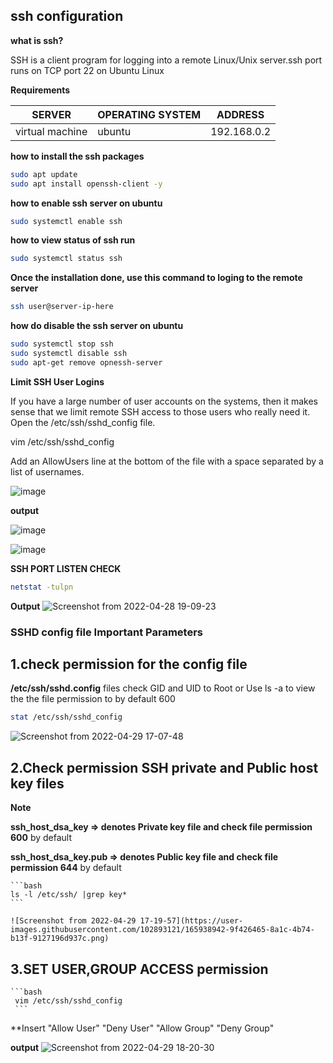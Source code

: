 ## ssh configuration

**what is ssh?**

SSH is a client program for logging into a remote Linux/Unix server.ssh port runs on TCP port 22 on Ubuntu Linux

**Requirements**

| SERVER | OPERATING SYSTEM | ADDRESS |
|---|---| --- |
| virtual machine | ubuntu | 192.168.0.2 |

**how to install the ssh packages**

```bash
sudo apt update
sudo apt install openssh-client -y
```


**how to enable ssh server on ubuntu**

```bash
sudo systemctl enable ssh
```
**how to view status of ssh run**

```bash
sudo systemctl status ssh
```
**Once the installation done, use this command to loging to the remote server**

```bash
ssh user@server-ip-here
```

**how do disable the ssh server on ubuntu**

```bash
sudo systemctl stop ssh
sudo systemctl disable ssh
sudo apt-get remove opnessh-server
```
**Limit SSH User Logins**

If you have a large number of user accounts on the systems, then it makes sense that we limit remote SSH access to those users who really need it. Open the /etc/ssh/sshd_config file.

  vim /etc/ssh/sshd_config
  
  Add an AllowUsers line at the bottom of the file with a space separated by a list of usernames.
  
  ![image](https://user-images.githubusercontent.com/98270930/165550413-043b9c7d-9f5b-48cb-95d7-8fe3628c2450.png)


**output**

![image](https://user-images.githubusercontent.com/98270930/165551212-b7e3b4ae-cf10-4f23-836a-8d748d3b9ac5.png)


![image](https://user-images.githubusercontent.com/98270930/165553054-02aab5bb-39c5-49b8-830b-cf061ff51feb.png)

  
  **SSH PORT LISTEN CHECK**
  
  ```bash
  netstat -tulpn
  ```
   **Output**
   ![Screenshot from 2022-04-28 19-09-23](https://user-images.githubusercontent.com/102893121/165765334-a8cba6af-3a11-4bd1-8583-c8f357630a6e.png)

   
  
  ### SSHD config file Important Parameters
  
  
  ## 1.check permission for the config file  
  
  **/etc/ssh/sshd.config** files check GID and UID to Root or Use ls -a to view the the file permission to by default 600 
  
  ```bash
 stat /etc/ssh/sshd_config
 ```
 ![Screenshot from 2022-04-29 17-07-48](https://user-images.githubusercontent.com/102893121/165937368-0301e1d8-fa93-47cd-8636-bac7cafaf231.png)
 
 
  ## 2.Check permission **SSH private and Public host key files**
 
  **Note**
     
 **ssh_host_dsa_key => denotes Private key file and check file permission 600** by default
               
 **ssh_host_dsa_key.pub => denotes Public key file and check file permission 644** by default
    
    
    ```bash
    ls -l /etc/ssh/ |grep key*
    ```
    
    ![Screenshot from 2022-04-29 17-19-57](https://user-images.githubusercontent.com/102893121/165938942-9f426465-8a1c-4b74-b13f-9127196d937c.png)
    
  ## 3.SET USER,GROUP ACCESS permission
    
    ```bash
     vim /etc/ssh/sshd_config
     ```
  **Insert "Allow User" "Deny User" "Allow Group" "Deny Group"
     
  **output**
 ![Screenshot from 2022-04-29 18-20-30](https://user-images.githubusercontent.com/102893121/165947560-7405ff17-97a4-4e85-a613-719ffb1bc298.png)


  
